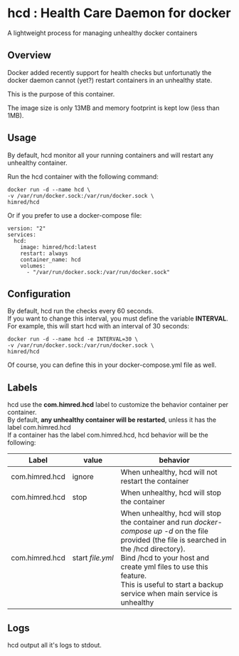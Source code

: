 # hcd : Health Care Daemon for docker
A lightweight process for managing unhealthy docker containers  

## Overview
Docker added recently support for health checks but unfortunatly the docker daemon cannot (yet?) restart containers in an unhealthy state.  
  
This is the purpose of this container.  
  
The image size is only 13MB and memory footprint is kept low (less than 1MB).

## Usage
By default, hcd monitor all your running containers and will restart any unhealthy container.  
  
Run the hcd container with the following command:
```
docker run -d --name hcd \
-v /var/run/docker.sock:/var/run/docker.sock \
himred/hcd
```
Or if you prefer to use a docker-compose file:
```
version: "2"
services:
  hcd:
    image: himred/hcd:latest
    restart: always
    container_name: hcd
    volumes:
      - "/var/run/docker.sock:/var/run/docker.sock"
```
## Configuration
By default, hcd run the checks every 60 seconds.  
If you want to change this interval, you must define the variable **INTERVAL**.  
For example, this will start hcd with an interval of 30 seconds:
```
docker run -d --name hcd -e INTERVAL=30 \
-v /var/run/docker.sock:/var/run/docker.sock \
himred/hcd
```
Of course, you can define this in your docker-compose.yml file as well.

## Labels
hcd use the **com.himred.hcd** label to customize the behavior container per container.  
By default, **any unhealthy container will be restarted**, unless it has the label com.himred.hcd  
If a container has the label com.himred.hcd, hcd behavior will be the following:  

|Label   |      value      |  behavior |
|----------|-------------|------|
| com.himred.hcd | ignore | When unhealthy, hcd will not restart the container |
| com.himred.hcd | stop   | When unhealthy, hcd will stop the container  |
| com.himred.hcd | start&nbsp;*file.yml* | When unhealthy, hcd will stop the container and run *docker-compose up -d* on the file provided (the file is searched in the /hcd directory).<br>Bind /hcd to your host and create yml files to use this feature.<br>This is useful to start a backup service when main service is unhealthy |

## Logs
hcd output all it's logs to stdout.
